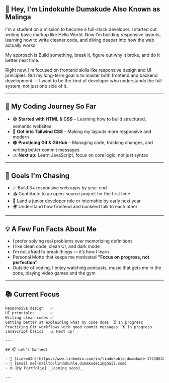 ## 👋 Hey, I'm Lindokuhle Dumakude Also Known as Malinga

I'm a student on a mission to become a full-stack developer. I started out writing basic markup like Hello World. Now I’m building responsive layouts, learning how to write cleaner code, and diving deeper into how the web actually works.

My approach is Build something, break it, figure out why it broke, and do it better next time.

Right now, I’m focused on frontend skills like responsive design and UI principles. But my long-term goal is to master both frontend and backend development — I want to be the kind of developer who understands the full system, not just one side of it.

---

## 🔁 My Coding Journey So Far

- 🟢 **Started with HTML & CSS** – Learning how to build structured, semantic websites
- 🔵 **Got into Tailwind CSS** – Making my layouts more responsive and modern
- 🟠 **Practicing Git & GitHub** – Managing code, tracking changes, and writing better commit messages
- 🔜 **Next up:** Learn JavaScript, focus on core logic, not just syntax

---

## 🎯 Goals I'm Chasing

- ✅ Build 3+ responsive web apps by year-end  
- 📥 Contribute to an open-source project for the first time  
- 💼 Land a junior developer role or internship by early next year  
- 🌍 Understand how frontend and backend talk to each other

---

## 💡 A Few Fun Facts About Me

- I prefer solving real problems over memorizing definitions  
- I like clean code, clean UI, and dark mode  
- I’m not afraid to break things — it’s how I learn  
- Personal Motto that keeps me motivated **"Focus on progress, not perfection"**  
- Outside of coding, I enjoy watching podcasts, music that gets me in the zone, playing video games and the gym

---

## 📚 Current Focus

```txt
Responsive design   ✅
UI principles       ✅
Writing clean codes ✅
Getting better at explaining what my code does  ⏳ In progress
Practicing Git workflows with good commit messages  ⏳ In progress
JavaScript basics   🔜 Next up!

---

## 📫 Let's Connect

- 💼 [LinkedIn](https://www.linkedin.com/in/lindokuhle-dumakude-173106321/)
- 📧 [Email me](mailto:lindokuhle.dumakude11@gmail.com)
- 🌐 [My Portfolio] _(coming soon)_

---
